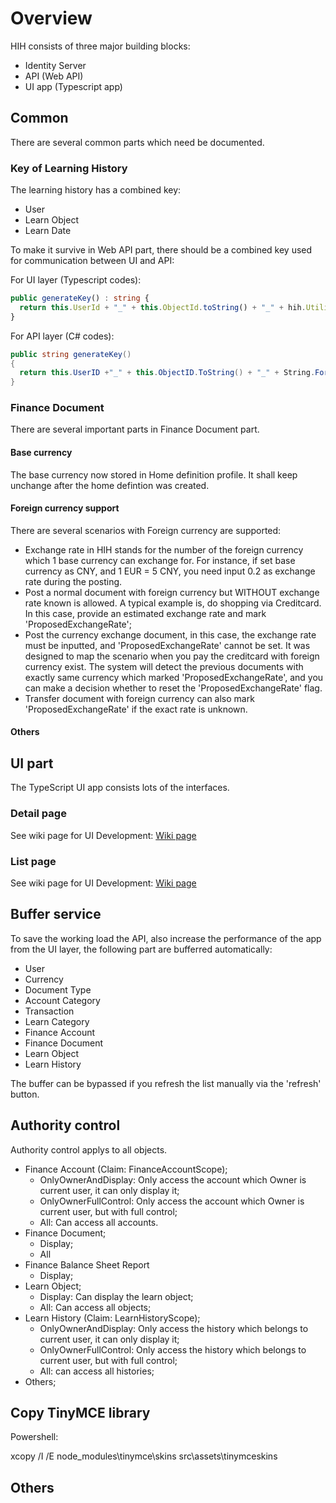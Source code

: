 # Overview

HIH consists of three major building blocks:
* Identity Server
* API (Web API)
* UI app (Typescript app)

## Common

There are several common parts which need be documented.

### Key of Learning History
The learning history has a combined key:
* User
* Learn Object
* Learn Date

To make it survive in Web API part, there should be a combined key used for communication between UI and API:

For UI layer (Typescript codes):

```typescript
public generateKey() : string {
  return this.UserId + "_" + this.ObjectId.toString() + "_" + hih.Utility.Date2String(this.LearnDate); 
}
```

For API layer (C# codes):

```csharp
public string generateKey() 
{
  return this.UserID +"_" + this.ObjectID.ToString() + "_" + String.Format("0:yyyy-MM-dd", this.LearnDate);
}
```

### Finance Document
There are several important parts in Finance Document part.

#### Base currency
The base currency now stored in Home definition profile. 
It shall keep unchange after the home defintion was created.

#### Foreign currency support
There are several scenarios with Foreign currency are supported:
* Exchange rate in HIH stands for the number of the foreign currency which 1 base currency can exchange for. For instance, if set base currency as CNY, and 1 EUR = 5 CNY, you need input 0.2 as exchange rate during the posting.
* Post a normal document with foreign currency but WITHOUT exchange rate known is allowed. A typical example is, do shopping via Creditcard. In this case, provide an estimated exchange rate and mark 'ProposedExchangeRate';
* Post the currency exchange document, in this case, the exchange rate must be inputted, and 'ProposedExchangeRate' cannot be set. It was designed to map the scenario when you pay the creditcard with foreign currency exist. The system will detect the previous documents with exactly same currency which marked 'ProposedExchangeRate', and you can make a decision whether to reset the 'ProposedExchangeRate' flag.
* Transfer document with foreign currency can also mark 'ProposedExchangeRate' if the exact rate is unknown.

#### Others

## UI part

The TypeScript UI app consists lots of the interfaces.

### Detail page

See wiki page for UI Development: [Wiki page](https://github.com/alvachien/achihui/wiki/UI-development)


### List page

See wiki page for UI Development: [Wiki page](https://github.com/alvachien/achihui/wiki/UI-development)


## Buffer service

To save the working load the API, also increase the performance of the app from the UI layer, the following part are bufferred automatically:
* User
* Currency
* Document Type
* Account Category
* Transaction
* Learn Category
* Finance Account
* Finance Document
* Learn Object
* Learn History

The buffer can be bypassed if you refresh the list manually via the 'refresh' button.

## Authority control

Authority control applys to all objects.

* Finance Account (Claim: FinanceAccountScope); 
    - OnlyOwnerAndDisplay: Only access the account which Owner is current user, it can only display it;
    - OnlyOwnerFullControl: Only access the account which Owner is current user, but with full control;
    - All: Can access all accounts.
* Finance Document;
    - Display;
    - All
* Finance Balance Sheet Report
    - Display;
* Learn Object;
    - Display: Can display the learn object;
    - All: Can access all objects;
* Learn History (Claim: LearnHistoryScope);
    - OnlyOwnerAndDisplay: Only access the history which belongs to current user, it can only display it;
    - OnlyOwnerFullControl: Only access the history which belongs to current user, but with full control;
    - All: can access all histories;
* Others;

## Copy TinyMCE library
Powershell:

xcopy /I /E node_modules\tinymce\skins src\assets\tinymceskins

## Others



